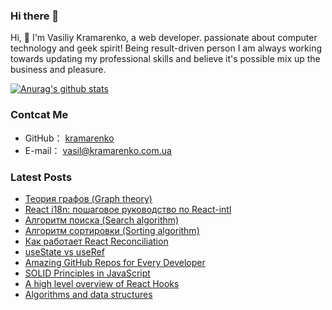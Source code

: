 ### Hi there 👋


Hi, 👋 I'm  Vasiliy Kramarenko, a web developer. passionate about computer technology and geek spirit!
Being result-driven person I am always working towards updating my professional skills and believe it's possible mix up the business and pleasure.

[![Anurag's github stats](https://github-readme-stats.vercel.app/api?username=kramarenko)](https://github.com/anuraghazra/github-readme-stats)

### Contcat Me

-   GitHub： [kramarenko](https://github.com/kramarenko)
-   E-mail： vasil@kramarenko.com.ua

### Latest Posts
<!-- BLOG-POST-LIST:START -->
- [Теория графов (Graph theory)](https://kramarenko.com.ua/post/graph_theory)
- [React i18n: пошаговое руководство по React-intl](https://kramarenko.com.ua/post/react_i18)
- [Алгоритм поиска (Search algorithm)](https://kramarenko.com.ua/post/search_algorithm)
- [Алгоритм сортировки (Sorting algorithm)](https://kramarenko.com.ua/post/sorting_algorithm)
- [Как работает React Reconciliation](https://kramarenko.com.ua/post/what_is_reconciliation)
- [useState vs useRef](https://kramarenko.com.ua/post/usestate_vs_useref)
- [Amazing GitHub Repos for Every Developer](https://kramarenko.com.ua/post/amazing_gitHub_repos_every_developer)
- [SOLID Principles in JavaScript](https://kramarenko.com.ua/post/solid_rinciples_in_javascript)
- [A high level overview of React Hooks](https://kramarenko.com.ua/post/overview_of_react_hooks)
- [Algorithms and data structures](https://kramarenko.com.ua/post/algorithms_and_data_structures)
<!-- BLOG-POST-LIST:END -->
